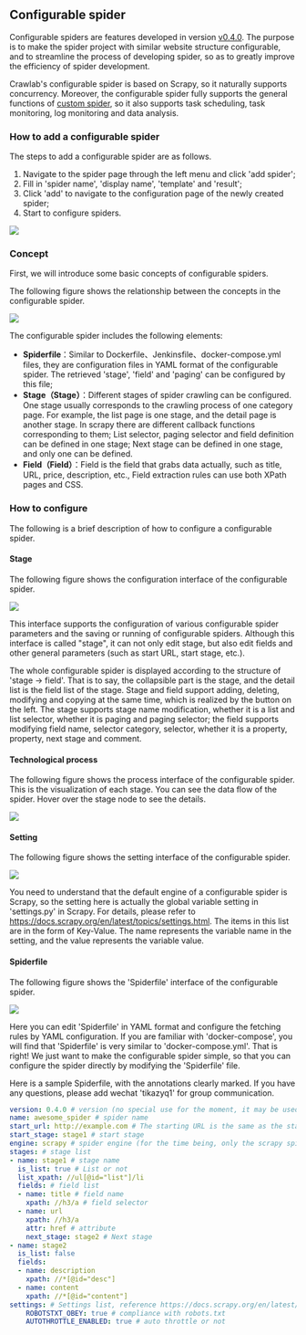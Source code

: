 ## Configurable spider

Configurable spiders are features developed in version [v0.4.0](https://github.com/tikazyq/crawlab/releases/tag/v0.4.0). The purpose is to make the spider project with similar website structure configurable, and to streamline the process of developing spider, so as to greatly improve the efficiency of spider development.

Crawlab's configurable spider is based on Scrapy, so it naturally supports concurrency. Moreover, the configurable spider fully supports the general functions of [custom spider](./CustomizedSpider.md), so it also supports task scheduling, task monitoring, log monitoring and data analysis.

### How to add a configurable spider

The steps to add a configurable spider are as follows.

1. Navigate to the spider page through the left menu and click 'add spider';
2. Fill in 'spider name', 'display name', 'template' and 'result';
3. Click 'add' to navigate to the configuration page of the newly created spider;
4. Start to configure spiders.

![](http://static-docs.crawlab.cn/spider-configurable-add.png)

### Concept

First, we will introduce some basic concepts of configurable spiders.

The following figure shows the relationship between the concepts in the configurable spider.

![](http://static-docs.crawlab.cn/spider-configurable-relationship.png)

The configurable spider includes the following elements:

- **Spiderfile**：Similar to Dockerfile、Jenkinsfile、docker-compose.yml files, they are configuration files in YAML format of the configurable spider. The retrieved 'stage', 'field' and 'paging' can be configured by this file;
- **Stage（Stage）**：Different stages of spider crawling can be configured. One stage usually corresponds to the crawling process of one category page. For example, the list page is one stage, and the detail page is another stage. In scrapy there are different callback functions corresponding to them; List selector, paging selector and field definition can be defined in one stage; Next stage can be defined in one stage, and only one can be defined.
- **Field（Field）**：Field is the field that grabs data actually, such as title, URL, price, description, etc., Field extraction rules can use both XPath pages and CSS.

### How to configure

The following is a brief description of how to configure a configurable spider.

#### Stage

The following figure shows the configuration interface of the configurable spider.

![](http://static-docs.crawlab.cn/spider-configurable.png)

This interface supports the configuration of various configurable spider parameters and the saving or running of configurable spiders. Although this interface is called "stage", it can not only edit stage, but also edit fields and other general parameters (such as start URL, start stage, etc.).

The whole configurable spider is displayed according to the structure of 'stage -> field'. That is to say, the collapsible part is the stage, and the detail list is the field list of the stage. Stage and field support adding, deleting, modifying and copying at the same time, which is realized by the button on the left. The stage supports stage name modification, whether it is a list and list selector, whether it is paging and paging selector; the field supports modifying field name, selector category, selector, whether it is a property, property, next stage and comment.

#### Technological process

The following figure shows the process interface of the configurable spider. This is the visualization of each stage. You can see the data flow of the spider. Hover over the stage node to see the details.

![](http://static-docs.crawlab.cn/spider-configurable-process.png)

#### Setting

The following figure shows the setting interface of the configurable spider.

![](http://static-docs.crawlab.cn/spider-configurable-settings.png)

You need to understand that the default engine of a configurable spider is Scrapy, so the setting here is actually the global variable setting in 'settings.py' in Scrapy. For details, please refer to https://docs.scrapy.org/en/latest/topics/settings.html. The items in this list are in the form of Key-Value. The name represents the variable name in the setting, and the value represents the variable value.

#### Spiderfile

The following figure shows the 'Spiderfile' interface of the configurable spider.

![](http://static-docs.crawlab.cn/spider-configurable-spiderfile.png?1)

Here you can edit 'Spiderfile' in YAML format and configure the fetching rules by YAML configuration. If you are familiar with 'docker-compose', you will find that 'Spiderfile' is very similar to 'docker-compose.yml'. That is right! We just want to make the configurable spider simple, so that you can configure the spider directly by modifying the 'Spiderfile' file.

Here is a sample Spiderfile, with the annotations clearly marked. If you have any questions, please add wechat 'tikazyq1' for group communication.

```yaml
version: 0.4.0 # version (no special use for the moment, it may be used in later updates)
name: awesome_spider # spider name
start_url: http://example.com # The starting URL is the same as the start_urls in the scrapy. The difference is that this is a single URL
start_stage: stage1 # start stage
engine: scrapy # spider engine (for the time being, only the scrapy spider engine, and other extension engines will be developed later)
stages: # stage list
- name: stage1 # stage name
  is_list: true # List or not
  list_xpath: //ul[@id="list"]/li
  fields: # field list
  - name: title # field name
    xpath: //h3/a # field selector
  - name: url
    xpath: //h3/a
    attr: href # attribute
    next_stage: stage2 # Next stage
- name: stage2
  is_list: false
  fields:
  - name: description
    xpath: //*[@id="desc"]
  - name: content
    xpath: //*[@id="content"] 
settings: # Settings list, reference https://docs.scrapy.org/en/latest/topics/settings.html
	ROBOTSTXT_OBEY: true # compliance with robots.txt
	AUTOTHROTTLE_ENABLED: true # auto throttle or not
```

